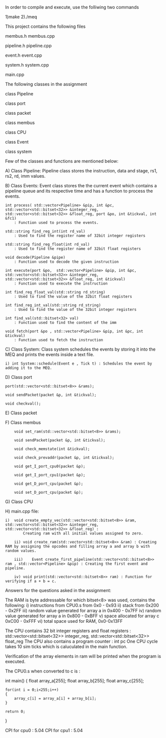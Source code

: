 In order to compile and execute, use the folliwing two commands

1)make
2)./meq


This project contains the following files

membus.h
membus.cpp

pipeline.h
pipeline.cpp

event.h
event.cpp

system.h
system.cpp

main.cpp



The following classes in the assignment

class Pipeline

class port

class packet

class membus

class CPU

class Event

class system



Few of the classes and functions are mentioned below:

A) Class Pipeline:
            Pipeline class stores the instruction, data and stage, rs1, rs2, rd, imm values.

B) Class Events:
            Event class stores the the current event which contains a pipeline queue and its respective time and has a function to process the events.

    int process( std::vector<Pipeline> &pip, int &pc, std::vector<std::bitset<32>> &integer_reg, std::vector<std::bitset<32>> &float_reg, port &po, int &tickval, int &fc1) 
        : Function used to process the events.

    std::string find_reg_int(int rd_val)
        : Used to find the register name of 32bit integer registers
    
    std::string find_reg_float(int rd_val)
    	: Used to find the register name of 32bit float registers

    void decode(Pipeline &pipe)
    	: Function used to decode the given instruction

    int execute(port &po,  std::vector<Pipeline> &pip, int &pc, std::vector<std::bitset<32>> &integer_reg, std::vector<std::bitset<32>> &float_reg, int &tickval)
    	: Function used to execute the instruction

    int find_reg_float_val(std::string rd_string)
    	: Used to find the value of the 32bit float registers

    int find_reg_int_val(std::string rd_string)
    	: Used to find the value of the 32bit integer registers

    int find_val(std::bitset<32> val)
    	: Function used to find the content of the imm

    void fetch(port &po , std::vector<Pipeline> &pip, int &pc, int &tickval)
    	: Function used to fetch the instruction


C) Class System:
            Class system schedules the events by storing it into the MEQ and prints the events inside a text file.

    i) int System::schedule(Event e , Tick t) : Schedules the event by adding it to the MEQ.

D) Class port

    port(std::vector<std::bitset<8>> &rams);

    void sendPacket(packet &p, int &tickval);

    void checkval();

E) Class packet

F) Class membus

        void set_ram(std::vector<std::bitset<8>> &rams);

        void sendPacket(packet &p, int &tickval);

        void check_memstate(int &tickval);

        void check_prevaddr(packet &p, int &tickval);

        void get_I_port_cpu0(packet &p);

        void get_I_port_cpu1(packet &p);

        void get_D_port_cpu(packet &p);

        void set_D_port_cpu(packet &p);

G) Class CPU

H)  main.cpp file: 

	i)	void create_empty_vec(std::vector<std::bitset<8>> &ram, std::vector<std::bitset<32>> &integer_reg, std::vector<std::bitset<32>> &float_reg) :
    		Creating ram with all initial values assigned to zero.
    		
    	ii)	void create_ram(std::vector<std::bitset<8>> &ram) : Creating RAM by assigning the opcodes and filling array a and array b with random values.
    	
    	iii)	Event create_first_pipeline(std::vector<std::bitset<8>> ram , std::vector<Pipeline> &pip) : Creating the first event and pipeline.
    	
    	iv)	void print(std::vector<std::bitset<8>> ram) : Function for verifying if a + b = c.
    	


Answers for the questions asked in the assignment:


The RAM is byte addressable for which bitset<8> was used, contains the following:
	i)	instructions from CPU0.s from 0x0 - 0x93
	ii)	stack from 0x200 - 0x2FF
	iii)	random value generated for array a in 0x400 - 0x7FF
	iv)	random value generated for array a in 0x800 - 0xBFF
	v)	space allocated for array c 0xC00 - 0xFFF
	vi)	total space used for RAM, 0x0-0x13FF
	
The CPU contains 32 bit integer registers and float registers :     std::vector<std::bitset<32>> integer_reg, std::vector<std::bitset<32>> float_reg
The CPU also contains a program counter : int pc
One CPU cycle takes 10 sim ticks which is caluculated in the main function.

Verification of the array elements in ram will be printed when the program is executed.

The CPU0.s when converted to c is :

int main()
{
	float array_a[255];
	float array_b[255];
	float array_c[255];
	
	for(int i = 0;i<255;i++)
	{
		array_c[i] = array_a[i] + array_b[i];
	}
	
	return 0;
}

CPI for cpu0 : 5.04
CPI for cpu1 : 5.04